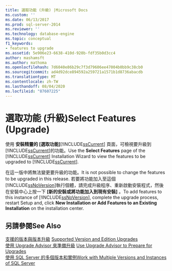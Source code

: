 ```yaml
---
title: 選取功能 (升級) |Microsoft Docs
ms.custom: ''
ms.date: 06/13/2017
ms.prod: sql-server-2014
ms.reviewer: ''
ms.technology: database-engine
ms.topic: conceptual
f1_keywords:
- features to upgrade
ms.assetid: 5e906e23-6638-410d-920b-fdf35b0d3cc4
author: mashamsft
ms.author: mathoma
ms.openlocfilehash: 7d6040e86b29c7f3d79606ee47004b0bb9c38cb0
ms.sourcegitcommit: ad4d92dce894592a259721a1571b1d8736abacdb
ms.translationtype: MT
ms.contentlocale: zh-TW
ms.lasthandoff: 08/04/2020
ms.locfileid: "87607225"
---
```

# <a name="select-features-upgrade"></a><span data-ttu-id="34cf9-102">選取功能 (升級)</span><span class="sxs-lookup"><span data-stu-id="34cf9-102">Select Features (Upgrade)</span></span>
  <span data-ttu-id="34cf9-103">使用 **安裝精靈的 [選取功能]**[!INCLUDE[ssCurrent](../../includes/sscurrent-md.md)] 頁面，可檢視要升級到 [!INCLUDE[ssCurrent](../../includes/sscurrent-md.md)]的功能。</span><span class="sxs-lookup"><span data-stu-id="34cf9-103">Use the **Select Features** page of the [!INCLUDE[ssCurrent](../../includes/sscurrent-md.md)] Installation Wizard to view the features to be upgraded to [!INCLUDE[ssCurrent](../../includes/sscurrent-md.md)].</span></span>  
  
 <span data-ttu-id="34cf9-104">在這一版中將無法變更要升級的功能。</span><span class="sxs-lookup"><span data-stu-id="34cf9-104">It is not possible to change the features to be upgraded in this release.</span></span> <span data-ttu-id="34cf9-105">若要將功能加入至這個 [!INCLUDE[ssNoVersion](../../includes/ssnoversion-md.md)]執行個體，請完成升級程序、重新啟動安裝程式，然後在安裝中心上按一下 **[新的安裝或將功能加入到現有安裝]** 。</span><span class="sxs-lookup"><span data-stu-id="34cf9-105">To add features to this instance of [!INCLUDE[ssNoVersion](../../includes/ssnoversion-md.md)], complete the upgrade process, restart Setup and, click **New Installation or Add Features to an Existing Installation** on the installation center.</span></span>  
  
## <a name="see-also"></a><span data-ttu-id="34cf9-106">另請參閱</span><span class="sxs-lookup"><span data-stu-id="34cf9-106">See Also</span></span>  
 <span data-ttu-id="34cf9-107">[支援的版本與版本升級](../../database-engine/install-windows/supported-version-and-edition-upgrades.md) </span><span class="sxs-lookup"><span data-stu-id="34cf9-107">[Supported Version and Edition Upgrades](../../database-engine/install-windows/supported-version-and-edition-upgrades.md) </span></span>  
 <span data-ttu-id="34cf9-108">[使用 Upgrade Advisor 來準備升級](../../../2014/sql-server/install/use-upgrade-advisor-to-prepare-for-upgrades.md) </span><span class="sxs-lookup"><span data-stu-id="34cf9-108">[Use Upgrade Advisor to Prepare for Upgrades](../../../2014/sql-server/install/use-upgrade-advisor-to-prepare-for-upgrades.md) </span></span>  
 [<span data-ttu-id="34cf9-109">使用 SQL Server 的多個版本和實例</span><span class="sxs-lookup"><span data-stu-id="34cf9-109">Work with Multiple Versions and Instances of SQL Server</span></span>](../../../2014/sql-server/install/work-with-multiple-versions-and-instances-of-sql-server.md)  
  
  
